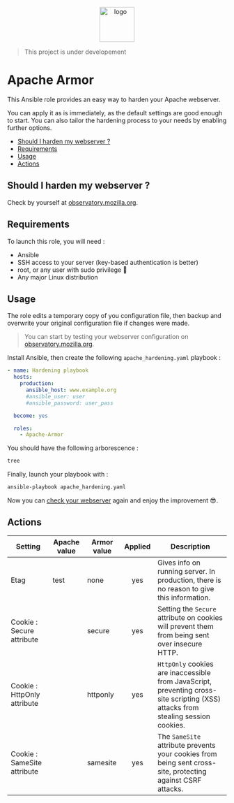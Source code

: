 <p align="center">
<img width="80px" src="https://cdn-icons-png.flaticon.com/512/1000/1000913.png" alt="logo">
</p>

> This project is under developement

# Apache Armor

This Ansible role provides an easy way to harden your Apache webserver.

You can apply it as is immediately, as the default settings are good enough to start. You can also tailor the hardening process to your needs by enabling further options.

- [Should I harden my webserver ?](#should-i-harden-my-webserver-)
- [Requirements](#requirements)
- [Usage](#usage)
- [Actions](#actions)

## Should I harden my webserver ?

Check by yourself at [observatory.mozilla.org](https://observatory.mozilla.org).

## Requirements

To launch this role, you will need :

- Ansible
- SSH access to your server (key-based authentication is better)
- root, or any user with sudo privilege 🙂
- Any major Linux distribution

## Usage

The role edits a temporary copy of you configuration file, then backup and overwrite your original configuration file if changes were made.

>You can start by testing your webserver configuration on [observatory.mozilla.org](https://observatory.mozilla.org).

Install Ansible, then create the following `apache_hardening.yaml` playbook :
```yaml
- name: Hardening playbook
  hosts:
    production:
      ansible_host: www.example.org
      #ansible_user: user
      #ansible_password: user_pass

  become: yes

  roles:
    - Apache-Armor
```

You should have the following arborescence :
```bash
tree

```

Finally, launch your playbook with :
```bash
ansible-playbook apache_hardening.yaml
```

Now you can [check your webserver](https://observatory.mozilla.org) again and enjoy the improvement 😎.

## Actions

| Setting                     | Apache value | Armor value | Applied | Description                                                                                                                       |
| --------------------------- | ------------ | ----------- | :-----: | --------------------------------------------------------------------------------------------------------------------------------- |
| Etag                        | test         | none        |   yes   | Gives info on running server. In production, there is no reason to give this information.                                         |
| Cookie : Secure attribute   |              | secure      |   yes   | Setting the `Secure` attribute on cookies will prevent them from being sent over insecure HTTP.                                   |
| Cookie : HttpOnly attribute |              | httponly    |   yes   | `HttpOnly` cookies are inaccessible from JavaScript, preventing cross-site scripting (XSS) attacks from stealing session cookies. |
| Cookie : SameSite attribute |              | samesite    |   yes   | The `SameSite` attribute prevents your cookies from being sent cross-site, protecting against CSRF attacks.                       |
